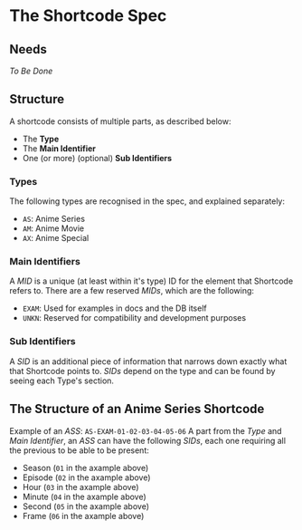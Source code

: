 # The Shortcode Spec
## Needs
*To Be Done*

## Structure
A shortcode consists of multiple parts, as described below:
* The **Type**
* The **Main Identifier**
* One (or more) (optional) **Sub Identifiers**

### Types
The following types are recognised in the spec, and explained separately:
* `AS`: Anime Series
* `AM`: Anime Movie
* `AX`: Anime Special

### Main Identifiers
A *MID* is a unique (at least within it's type) ID for the element that Shortcode refers to.
There are a few reserved *MIDs*, which are the following:
* `EXAM`: Used for examples in docs and the DB itself
* `UNKN`: Reserved for compatibility and development purposes

### Sub Identifiers
A *SID* is an additional piece of information that narrows down exactly what that Shortcode points to.
*SIDs* depend on the type and can be found by seeing each Type's section.

## The Structure of an Anime Series Shortcode
Example of an *ASS*: `AS-EXAM-01-02-03-04-05-06`
A part from the *Type* and *Main Identifier*, an *ASS* can have the following *SIDs*, each one requiring all the previous to be able to be present:
* Season (`01` in the axample above)
* Episode (`02` in the axample above)
* Hour (`03` in the axample above)
* Minute (`04` in the axample above)
* Second (`05` in the axample above)
* Frame (`06` in the axample above)